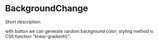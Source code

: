 # BackgroundChange

Short description:

with button we can generate random background color;
styling method is CSS function "linear-gradient()";
